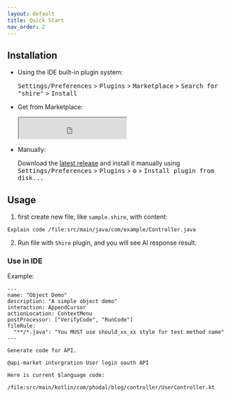 ```yaml
---
layout: default
title: Quick Start
nav_order: 2
---
```



## Installation

- Using the IDE built-in plugin system:

  <kbd>Settings/Preferences</kbd> > <kbd>Plugins</kbd> > <kbd>Marketplace</kbd> > <kbd>Search for "shire"</kbd> >
  <kbd>Install</kbd>

- Get from Marketplace:

  <iframe width="245px" height="48px" src="https://plugins.jetbrains.com/embeddable/install/24549"></iframe>

- Manually:

  Download the [latest release](https://github.com/phodal/shire/releases/latest) and install it manually using
  <kbd>Settings/Preferences</kbd> > <kbd>Plugins</kbd> > <kbd>⚙️</kbd> > <kbd>Install plugin from disk...</kbd>

## Usage

1. first create new file, like `sample.shire`, with content:

```shire
Explain code /file:src/main/java/com/example/Controller.java
```

2. Run file with `Shire` plugin, and you will see AI response result.

### Use in IDE

Example:

```shire
---
name: "Object Demo"
description: "A simple object demo"
interaction: AppendCursor
actionLocation: ContextMenu
postProcessor: ["VerifyCode", "RunCode"]
fileRule:
  "**/*.java": "You MUST use should_xx_xx style for test method name"
---

Generate code for API.

@api-market intergration User login oauth API

Here is current $language code:

/file:src/main/kotlin/com/phodal/blog/controller/UserController.kt
```

